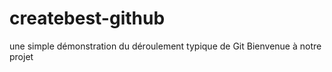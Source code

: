 # createbest-github
 une simple démonstration du déroulement typique de Git
Bienvenue à notre projet